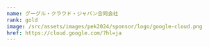 ```yaml
---
name: グーグル・クラウド・ジャパン合同会社
rank: gold
image: /src/assets/images/pek2024/sponsor/logo/google-cloud.png
href: https://cloud.google.com/?hl=ja
---
```

